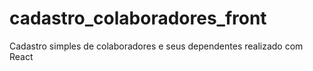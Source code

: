 # cadastro_colaboradores_front
Cadastro simples de colaboradores e seus dependentes realizado com React
